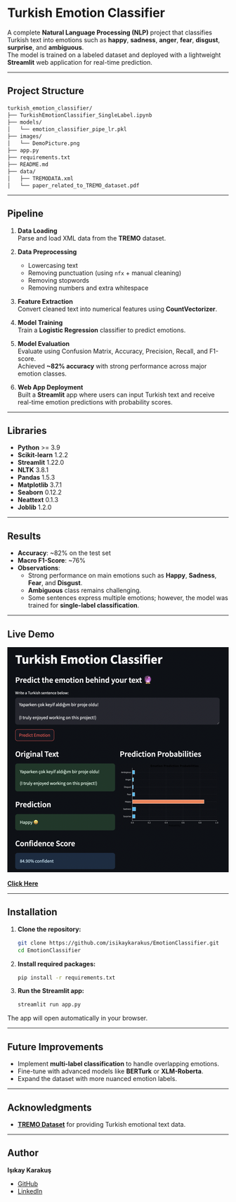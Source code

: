 # Turkish Emotion Classifier

A complete **Natural Language Processing (NLP)** project that classifies Turkish text into emotions such as **happy**, **sadness**, **anger**, **fear**, **disgust**, **surprise**, and **ambiguous**.  
The model is trained on a labeled dataset and deployed with a lightweight **Streamlit** web application for real-time prediction.

---

## Project Structure

```
turkish_emotion_classifier/
├── TurkishEmotionClassifier_SingleLabel.ipynb
├── models/
│   └── emotion_classifier_pipe_lr.pkl
├── images/
│   └── DemoPicture.png
├── app.py
├── requirements.txt
├── README.md
├── data/
│   ├── TREMODATA.xml
│   └── paper_related_to_TREMO_dataset.pdf
```

---

## Pipeline

1. **Data Loading**  
   Parse and load XML data from the **TREMO** dataset.

2. **Data Preprocessing**  
   - Lowercasing text  
   - Removing punctuation (using `nfx` + manual cleaning)  
   - Removing stopwords  
   - Removing numbers and extra whitespace

3. **Feature Extraction**  
   Convert cleaned text into numerical features using **CountVectorizer**.

4. **Model Training**  
   Train a **Logistic Regression** classifier to predict emotions.

5. **Model Evaluation**  
   Evaluate using Confusion Matrix, Accuracy, Precision, Recall, and F1-score.  
   Achieved **~82% accuracy** with strong performance across major emotion classes.

6. **Web App Deployment**  
   Built a **Streamlit** app where users can input Turkish text and receive real-time emotion predictions with probability scores.

---

## Libraries

- **Python** >= 3.9
- **Scikit-learn** 1.2.2
- **Streamlit** 1.22.0
- **NLTK** 3.8.1
- **Pandas** 1.5.3
- **Matplotlib** 3.7.1
- **Seaborn** 0.12.2
- **Neattext** 0.1.3
- **Joblib** 1.2.0

---

## Results

- **Accuracy**: ~82% on the test set
- **Macro F1-Score**: ~76%
- **Observations**:
  - Strong performance on main emotions such as **Happy**, **Sadness**, **Fear**, and **Disgust**.
  - **Ambiguous** class remains challenging.
  - Some sentences express multiple emotions; however, the model was trained for **single-label classification**.

---

##  Live Demo

![App Screenshot](https://github.com/isikaykarakus/EmotionClassifier/blob/main/images/DemoPicture.png)

 **[Click Here](https://turkishemotionclassifier-isikaykarakus.streamlit.app/)**

---

## Installation

1. **Clone the repository:**
   ```bash
   git clone https://github.com/isikaykarakus/EmotionClassifier.git
   cd EmotionClassifier
   ```

2. **Install required packages:**
   ```bash
   pip install -r requirements.txt
   ```

3. **Run the Streamlit app:**
   ```bash
   streamlit run app.py
   ```

The app will open automatically in your browser.

---

## Future Improvements

- Implement **multi-label classification** to handle overlapping emotions.
- Fine-tune with advanced models like **BERTurk** or **XLM-Roberta**.
- Expand the dataset with more nuanced emotion labels.


---

## Acknowledgments

- **[TREMO Dataset](https://www.kaggle.com/datasets/mansuralp/tremo)** for providing Turkish emotional text data.

---

## Author

**Işıkay Karakuş**  
- [GitHub](https://github.com/isikaykarakus)  
- [LinkedIn](https://www.linkedin.com/in/isikaykarakus/)
